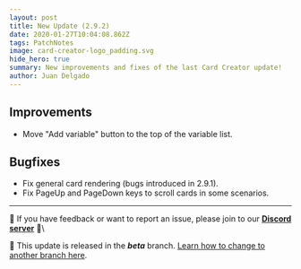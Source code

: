 ```yaml
---
layout: post
title: New Update (2.9.2)
date: 2020-01-27T10:04:08.862Z
tags: PatchNotes
image: card-creator-logo_padding.svg
hide_hero: true
summary: New improvements and fixes of the last Card Creator update!
author: Juan Delgado
---
```


## Improvements

* Move "Add variable" button to the top of the variable list.



## Bugfixes

* Fix general card rendering (bugs introduced in 2.9.1).
* Fix PageUp and PageDown keys to scroll cards in some scenarios.

---

📌 If you have feedback or want to report an issue, please join to our **[Discord server](http://discord.gg/pixelatto)** 💬\

📌 This update is released in the ***beta*** branch. [Learn how to change to another branch here](/blog/beta-and-legacy-versions).